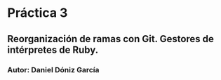 # Práctica 3
## Reorganización de ramas con Git. Gestores de intérpretes de Ruby.
### Autor: Daniel Dóniz García